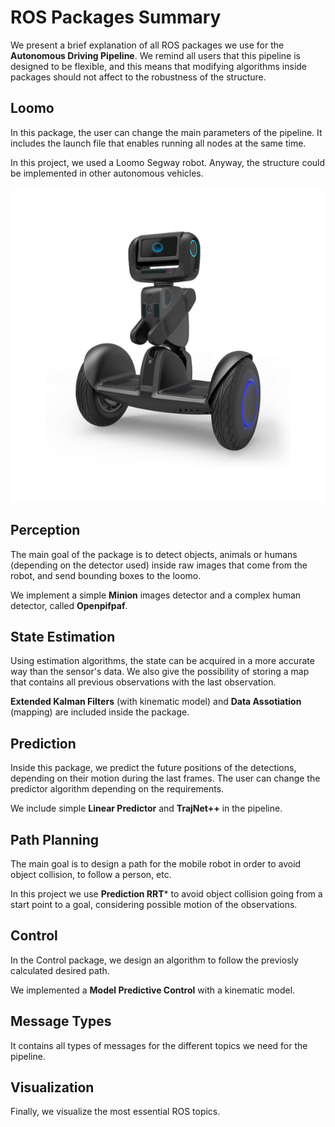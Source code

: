 # ROS Packages Summary 

We present a brief explanation of all ROS packages we use for the **Autonomous Driving Pipeline**. We remind all users that this pipeline is designed to be flexible, and this means that modifying algorithms inside packages should not affect to the robustness of the structure. 

## Loomo

In this package, the user can change the main parameters of the pipeline. It includes the launch file that enables running all nodes at the same time. 

In this project, we used a Loomo Segway robot. Anyway, the structure could be implemented in other autonomous vehicles.

<center>

![alt text](./prediction/Images/Loomo.png)

</center>

## Perception

The main goal of the package is to detect objects, animals or humans (depending on the detector used) inside raw images that come from the robot, and send bounding boxes to the loomo. 

We implement a simple **Minion** images detector and a complex human detector, called **Openpifpaf**.

## State Estimation

Using estimation algorithms, the state can be acquired in a more accurate way than the sensor's data. We also give the possibility of storing a map that contains all previous observations with the last observation.

**Extended Kalman Filters** (with kinematic model) and **Data Assotiation** (mapping) are included inside the package.

## Prediction

Inside this package, we predict the future positions of the detections, depending on their motion during the last frames. The user can change the predictor algorithm depending on the requirements.

We include simple **Linear Predictor** and **TrajNet++** in the pipeline.

## Path Planning

The main goal is to design a path for the mobile robot in order to avoid object collision, to follow a person, etc. 

In this project we use **Prediction RRT*** to avoid object collision going from a start point to a goal, considering possible motion of the observations.

## Control

In the Control package, we design an algorithm to follow the previosly calculated desired path. 

We implemented a **Model Predictive Control** with a kinematic model.

## Message Types

It contains all types of messages for the different topics we need for the pipeline.

## Visualization

Finally, we visualize the most essential ROS topics. 






